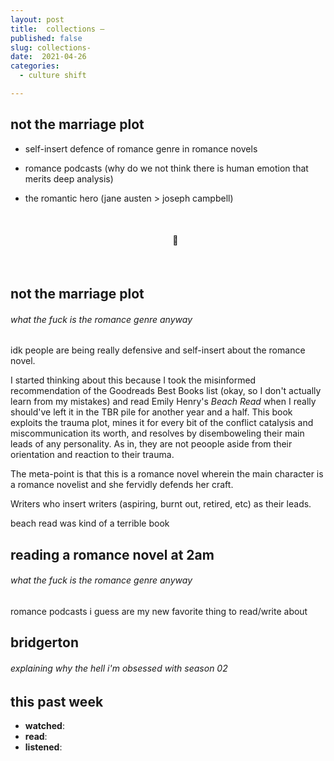 ```yaml
---
layout: post
title:  collections — 
published: false
slug: collections-
date:  2021-04-26
categories:
  - culture shift

---
```


## not the marriage plot

- self-insert defence of romance genre in romance novels

- romance podcasts (why do we not think there is human emotion that merits deep analysis)

- the romantic hero (jane austen > joseph campbell)

  

  

  <br />

  <h4 style="text-align:center">💌</h4>

  <!--more-->

  <br/>



## not the marriage plot

###### what the fuck is the romance genre anyway

idk people are being really defensive and self-insert about the romance novel.

I started thinking about this because I took the misinformed recommendation of the Goodreads Best Books list (okay, so I don't actually learn from my mistakes) and read Emily Henry's *Beach Read* when I really should've left it in the TBR pile for another year and a half. This book exploits the trauma plot, mines it for every bit of the conflict catalysis and miscommunication its worth, and resolves by disemboweling their main leads of any personality. As in, they are not peoople aside from their orientation and reaction to their trauma. 

The meta-point is that this is a romance novel wherein the main character is a romance novelist and she fervidly defends her craft.

Writers who insert writers (aspiring, burnt out, retired, etc) as their leads.

beach read was kind of a terrible book



## reading a romance novel at 2am

###### what the fuck is the romance genre anyway

romance podcasts i guess are my new favorite thing to read/write about





## bridgerton

###### explaining why the hell i'm obsessed with season 02









## this past week

- **watched**: 
- **read**:
- **listened**: